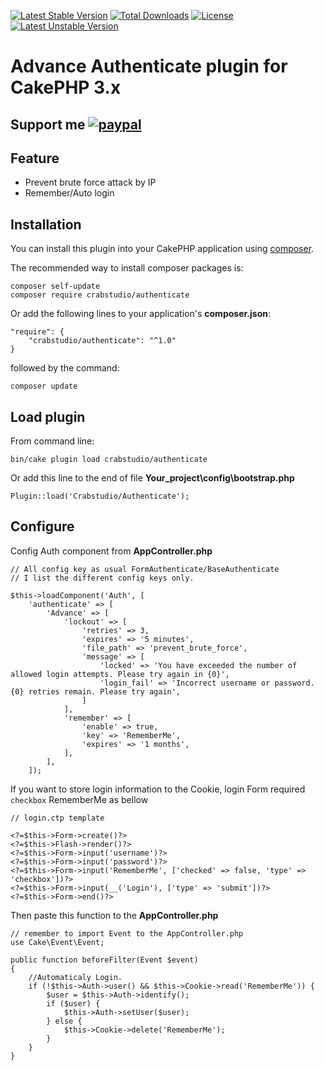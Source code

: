 [![Latest Stable Version](https://poser.pugx.org/crabstudio/authenticate/v/stable)](https://packagist.org/packages/crabstudio/authenticate) [![Total Downloads](https://poser.pugx.org/crabstudio/authenticate/downloads)](https://packagist.org/packages/crabstudio/authenticate) [![License](https://poser.pugx.org/crabstudio/authenticate/license)](https://packagist.org/packages/crabstudio/authenticate) [![Latest Unstable Version](https://poser.pugx.org/crabstudio/authenticate/v/unstable)](https://packagist.org/packages/crabstudio/authenticate)
# Advance Authenticate plugin for CakePHP 3.x

## Support me [![paypal](https://img.shields.io/badge/Donate-PayPal-green.svg)](https://www.paypal.com/cgi-bin/webscr?cmd=_donations&business=anhtuank7c%40hotmail%2ecom&lc=US&item_name=Crabstudio%20CakePHP%203%20%2d%20FlatAdmin%20Skeleton&item_number=crabstudio%2dcakephp%2dskeleton&no_note=0&currency_code=USD&bn=PP%2dDonationsBF%3abtn_donateCC_LG%2egif%3aNonHostedGuest)

## Feature

- Prevent brute force attack by IP
- Remember/Auto login

## Installation

You can install this plugin into your CakePHP application using [composer](http://getcomposer.org).

The recommended way to install composer packages is:

```
composer self-update
composer require crabstudio/authenticate
```

Or add the following lines to your application's **composer.json**:

```
"require": {
    "crabstudio/authenticate": "^1.0"
}
```
followed by the command:

```
composer update
```

## Load plugin

From command line:
```
bin/cake plugin load crabstudio/authenticate
```

Or add this line to the end of file **Your_project\config\bootstrap.php**
```
Plugin::load('Crabstudio/Authenticate');
```

## Configure

Config Auth component from **AppController.php**
```
// All config key as usual FormAuthenticate/BaseAuthenticate
// I list the different config keys only.

$this->loadComponent('Auth', [
    'authenticate' => [
        'Advance' => [
	        'lockout' => [
	            'retries' => 3,
	            'expires' => '5 minutes',
	            'file_path' => 'prevent_brute_force',
	            'message' => [
	                'locked' => 'You have exceeded the number of allowed login attempts. Please try again in {0}',
	                'login_fail' => 'Incorrect username or password. {0} retries remain. Please try again',
	            ]
	        ],
	        'remember' => [
	            'enable' => true,
	            'key' => 'RememberMe',
	            'expires' => '1 months',
	        ],
        ],
    ]);
```

If you want to store login information to the Cookie, login Form required `checkbox` RememberMe as bellow
```
// login.ctp template

<?=$this->Form->create()?>
<?=$this->Flash->render()?>
<?=$this->Form->input('username')?>
<?=$this->Form->input('password')?>
<?=$this->Form->input('RememberMe', ['checked' => false, 'type' => 'checkbox'])?>
<?=$this->Form->input(__('Login'), ['type' => 'submit'])?>
<?=$this->Form->end()?>
```

Then paste this function to the **AppController.php**

```
// remember to import Event to the AppController.php
use Cake\Event\Event;

public function beforeFilter(Event $event)
{
    //Automaticaly Login.
    if (!$this->Auth->user() && $this->Cookie->read('RememberMe')) {
        $user = $this->Auth->identify();
        if ($user) {
            $this->Auth->setUser($user);
        } else {
            $this->Cookie->delete('RememberMe');
        }
    }
}
```